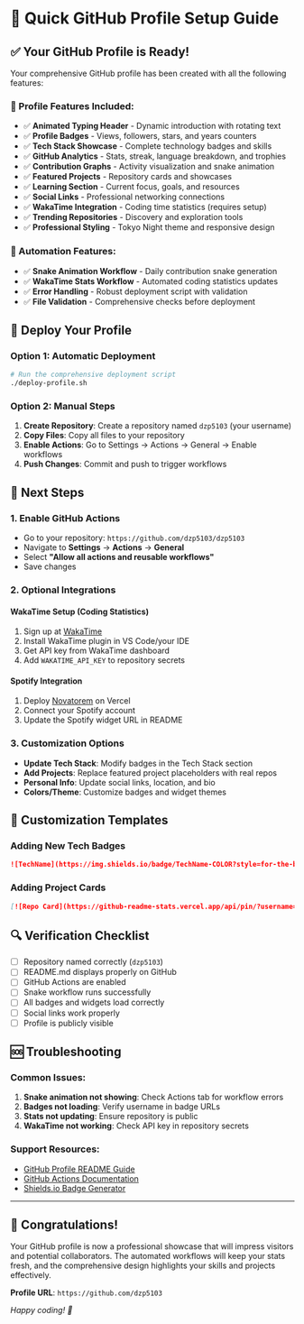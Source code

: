 # 🚀 Quick GitHub Profile Setup Guide

## ✅ Your GitHub Profile is Ready!

Your comprehensive GitHub profile has been created with all the following features:

### 🌟 Profile Features Included:
- ✅ **Animated Typing Header** - Dynamic introduction with rotating text
- ✅ **Profile Badges** - Views, followers, stars, and years counters  
- ✅ **Tech Stack Showcase** - Complete technology badges and skills
- ✅ **GitHub Analytics** - Stats, streak, language breakdown, and trophies
- ✅ **Contribution Graphs** - Activity visualization and snake animation
- ✅ **Featured Projects** - Repository cards and showcases
- ✅ **Learning Section** - Current focus, goals, and resources
- ✅ **Social Links** - Professional networking connections
- ✅ **WakaTime Integration** - Coding time statistics (requires setup)
- ✅ **Trending Repositories** - Discovery and exploration tools
- ✅ **Professional Styling** - Tokyo Night theme and responsive design

### 🔧 Automation Features:
- ✅ **Snake Animation Workflow** - Daily contribution snake generation
- ✅ **WakaTime Stats Workflow** - Automated coding statistics updates
- ✅ **Error Handling** - Robust deployment script with validation
- ✅ **File Validation** - Comprehensive checks before deployment

## 🚀 Deploy Your Profile

### Option 1: Automatic Deployment
```bash
# Run the comprehensive deployment script
./deploy-profile.sh
```

### Option 2: Manual Steps
1. **Create Repository**: Create a repository named `dzp5103` (your username)
2. **Copy Files**: Copy all files to your repository
3. **Enable Actions**: Go to Settings → Actions → General → Enable workflows
4. **Push Changes**: Commit and push to trigger workflows

## 🎯 Next Steps

### 1. Enable GitHub Actions
- Go to your repository: `https://github.com/dzp5103/dzp5103`
- Navigate to **Settings** → **Actions** → **General**
- Select **"Allow all actions and reusable workflows"**
- Save changes

### 2. Optional Integrations

#### WakaTime Setup (Coding Statistics)
1. Sign up at [WakaTime](https://wakatime.com/)
2. Install WakaTime plugin in VS Code/your IDE
3. Get API key from WakaTime dashboard
4. Add `WAKATIME_API_KEY` to repository secrets

#### Spotify Integration
1. Deploy [Novatorem](https://github.com/novatorem/novatorem) on Vercel
2. Connect your Spotify account
3. Update the Spotify widget URL in README

### 3. Customization Options
- **Update Tech Stack**: Modify badges in the Tech Stack section
- **Add Projects**: Replace featured project placeholders with real repos
- **Personal Info**: Update social links, location, and bio
- **Colors/Theme**: Customize badges and widget themes

## 🎨 Customization Templates

### Adding New Tech Badges
```markdown
![TechName](https://img.shields.io/badge/TechName-COLOR?style=for-the-badge&logo=LOGO&logoColor=white)
```

### Adding Project Cards
```markdown
[![Repo Card](https://github-readme-stats.vercel.app/api/pin/?username=dzp5103&repo=REPO_NAME&theme=tokyonight)](https://github.com/dzp5103/REPO_NAME)
```

## 🔍 Verification Checklist

- [ ] Repository named correctly (`dzp5103`)
- [ ] README.md displays properly on GitHub
- [ ] GitHub Actions are enabled
- [ ] Snake workflow runs successfully
- [ ] All badges and widgets load correctly
- [ ] Social links work properly
- [ ] Profile is publicly visible

## 🆘 Troubleshooting

### Common Issues:
1. **Snake animation not showing**: Check Actions tab for workflow errors
2. **Badges not loading**: Verify username in badge URLs
3. **Stats not updating**: Ensure repository is public
4. **WakaTime not working**: Check API key in repository secrets

### Support Resources:
- [GitHub Profile README Guide](https://docs.github.com/en/account-and-profile/setting-up-and-managing-your-github-profile/customizing-your-profile/managing-your-profile-readme)
- [GitHub Actions Documentation](https://docs.github.com/en/actions)
- [Shields.io Badge Generator](https://shields.io/)

---

## 🎉 Congratulations!

Your GitHub profile is now a professional showcase that will impress visitors and potential collaborators. The automated workflows will keep your stats fresh, and the comprehensive design highlights your skills and projects effectively.

**Profile URL**: `https://github.com/dzp5103`

*Happy coding! 🚀*
